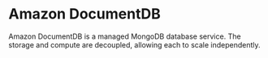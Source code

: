 # Amazon DocumentDB

Amazon DocumentDB is a managed MongoDB database service. The storage and compute are decoupled, allowing each to scale independently.
